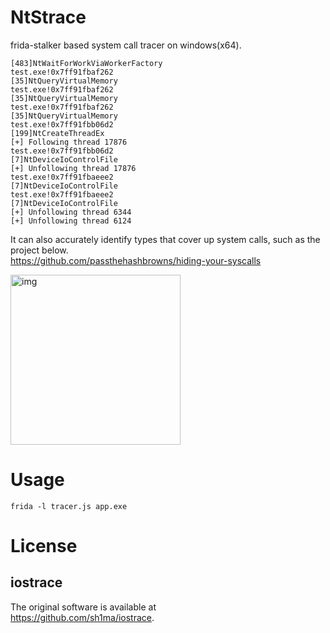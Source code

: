 # NtStrace

frida-stalker based system call tracer on windows(x64).

```
[483]NtWaitForWorkViaWorkerFactory
test.exe!0x7ff91fbaf262
[35]NtQueryVirtualMemory
test.exe!0x7ff91fbaf262
[35]NtQueryVirtualMemory
test.exe!0x7ff91fbaf262
[35]NtQueryVirtualMemory
test.exe!0x7ff91fbb06d2
[199]NtCreateThreadEx
[+] Following thread 17876
test.exe!0x7ff91fbb06d2
[7]NtDeviceIoControlFile
[+] Unfollowing thread 17876
test.exe!0x7ff91fbaeee2
[7]NtDeviceIoControlFile
test.exe!0x7ff91fbaeee2
[7]NtDeviceIoControlFile
[+] Unfollowing thread 6344
[+] Unfollowing thread 6124
```

It can also accurately identify types that cover up system calls, such as the project below.  
https://github.com/passthehashbrowns/hiding-your-syscalls

<img width="272" alt="img" src="https://user-images.githubusercontent.com/96031346/220208613-9c7a165e-1f69-48c1-9c8f-8334f304be3e.png">



# Usage

```
frida -l tracer.js app.exe
```

# License

## iostrace

The original software is available at  
https://github.com/sh1ma/iostrace.
